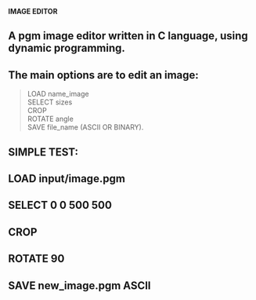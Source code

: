 
**IMAGE EDITOR**<br />
## A pgm image editor written in C language, using dynamic programming.

## The main options are to edit an image:
 > LOAD name_image<br />
 > SELECT sizes<br />
 > CROP<br />
 > ROTATE angle<br />
 > SAVE file_name (ASCII OR BINARY).<br />

## SIMPLE TEST:<br />
## LOAD input/image.pgm<br />
## SELECT 0 0 500 500<br />
## CROP<br />
## ROTATE 90<br />
## SAVE new_image.pgm ASCII<br />
